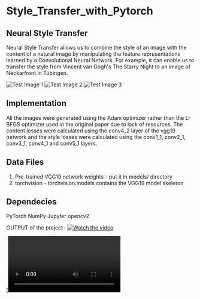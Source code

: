 # Style_Transfer_with_Pytorch

## Neural Style Transfer

Neural Style Transfer allows us to combine the style of an image with the content of a natural image by manipulating the feature representations learned by a Convolutional Neural Network. For example, it can enable us to transfer the style from Vincent van Gogh's The Starry Night to an image of Neckarfront in Tübingen.

![Test Image 1](https://github.com/zhanghang1989/PyTorch-Multi-Style-Transfer/raw/master/images/1.jpg)
![Test Image 2](https://github.com/zhanghang1989/PyTorch-Multi-Style-Transfer/raw/master/images/2.jpg)
![Test Image 3](https://github.com/zhanghang1989/PyTorch-Multi-Style-Transfer/raw/master/images/3.jpg)

## Implementation

All the images were generated using the Adam optimizer rather than the L-BFGS optimizer used in the original paper due to lack of resources. The content losses were calculated using the conv4_2 layer of the vgg19 network and the style losses were calculated using the conv1_1, conv2_1, conv3_1, conv4_1 and conv5_1 layers.

## Data Files
1. Pre-trained VGG19 network weights - put it in models/ directory
2. torchvision - torchvision.models contains the VGG19 model skeleton

## Dependecies
PyTorch
NumPy
Jupyter
opencv2

OUTPUT of the project : [![Watch the video](https://i.imgur.com/vKb2F1B.png)](https://github.com/Satwik11/Style_Transfer_with_Pytorch/blob/master/output.mp4)

[![Watch the video](https://github.com/Satwik11/Style_Transfer_with_Pytorch/blob/master/output.mp4)







